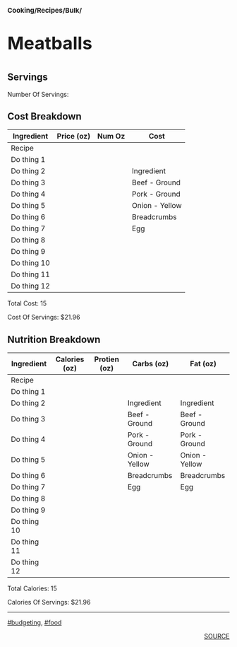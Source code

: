 # <p style='font-size: 15px;'>Cooking/Recipes/Bulk/</p>
# <p style='font-size: 40px;'>Meatballs</p>

## Servings

Number Of Servings: 

## Cost Breakdown

<div class='table-container'><table><thead>
<tr>
<th>Ingredient</th>
<th>Price (oz)</th>
<th>Num Oz</th>
<th>Cost</th>
</tr>
</thead><tbody><tr>
<td>Recipe</td>
<td></td>
<td></td>
<td></td>
</tr>
<tr>
<td>Do thing 1</td>
<td></td>
<td></td>
<td></td>
</tr>
<tr>
<td>Do thing 2</td>
<td></td>
<td></td>
<td>Ingredient</td>
</tr>
<tr>
<td>Do thing 3</td>
<td></td>
<td></td>
<td>Beef - Ground</td>
</tr>
<tr>
<td>Do thing 4</td>
<td></td>
<td></td>
<td>Pork - Ground</td>
</tr>
<tr>
<td>Do thing 5</td>
<td></td>
<td></td>
<td>Onion - Yellow</td>
</tr>
<tr>
<td>Do thing 6</td>
<td></td>
<td></td>
<td>Breadcrumbs</td>
</tr>
<tr>
<td>Do thing 7</td>
<td></td>
<td></td>
<td>Egg</td>
</tr>
<tr>
<td>Do thing 8</td>
<td></td>
<td></td>
<td></td>
</tr>
<tr>
<td>Do thing 9</td>
<td></td>
<td></td>
<td></td>
</tr>
<tr>
<td>Do thing 10</td>
<td></td>
<td></td>
<td></td>
</tr>
<tr>
<td>Do thing 11</td>
<td></td>
<td></td>
<td></td>
</tr>
<tr>
<td>Do thing 12</td>
<td></td>
<td></td>
<td></td>
</tr>
</tbody></table></div>


Total Cost: 15

Cost Of Servings: $21.96

## Nutrition Breakdown

<div class='table-container'><table><thead>
<tr>
<th>Ingredient</th>
<th>Calories (oz)</th>
<th>Protien (oz)</th>
<th>Carbs (oz)</th>
<th>Fat (oz)</th>
</tr>
</thead><tbody><tr>
<td>Recipe</td>
<td></td>
<td></td>
<td></td>
<td></td>
</tr>
<tr>
<td>Do thing 1</td>
<td></td>
<td></td>
<td></td>
<td></td>
</tr>
<tr>
<td>Do thing 2</td>
<td></td>
<td></td>
<td>Ingredient</td>
<td>Ingredient</td>
</tr>
<tr>
<td>Do thing 3</td>
<td></td>
<td></td>
<td>Beef - Ground</td>
<td>Beef - Ground</td>
</tr>
<tr>
<td>Do thing 4</td>
<td></td>
<td></td>
<td>Pork - Ground</td>
<td>Pork - Ground</td>
</tr>
<tr>
<td>Do thing 5</td>
<td></td>
<td></td>
<td>Onion - Yellow</td>
<td>Onion - Yellow</td>
</tr>
<tr>
<td>Do thing 6</td>
<td></td>
<td></td>
<td>Breadcrumbs</td>
<td>Breadcrumbs</td>
</tr>
<tr>
<td>Do thing 7</td>
<td></td>
<td></td>
<td>Egg</td>
<td>Egg</td>
</tr>
<tr>
<td>Do thing 8</td>
<td></td>
<td></td>
<td></td>
<td></td>
</tr>
<tr>
<td>Do thing 9</td>
<td></td>
<td></td>
<td></td>
<td></td>
</tr>
<tr>
<td>Do thing 10</td>
<td></td>
<td></td>
<td></td>
<td></td>
</tr>
<tr>
<td>Do thing 11</td>
<td></td>
<td></td>
<td></td>
<td></td>
</tr>
<tr>
<td>Do thing 12</td>
<td></td>
<td></td>
<td></td>
<td></td>
</tr>
</tbody></table></div>


Total Calories: 15

Calories Of Servings: $21.96

<div style='page-break-after: always;'></div>
<div style='page-break-after: always;'></div>

<hr/>

<div style='page-break-after: always;'></div>
<div style='page-break-after: always;'></div>

<a href='tag-budgeting.html'>#budgeting</a>, <a href='tag-food.html'>#food</a>
<div style='page-break-after: always;'></div>

<div style='text-align: right'>
<a href='https://www.youtube.com/watch?v=lChIsYoLne0&t=486s'>SOURCE</a>
</div>
